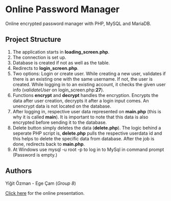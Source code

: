 # Online Password Manager

Online encrypted password manager with PHP, MySQL and MariaDB.


## Project Structure

1. The application starts in **loading_screen.php**.
2. The connection is set up.
3. Database is created if not as well as the table.
4. Redirects to **login_screen.php**.
5. Two options: Login or create user. While creating a new user, validates if there is an existing one with the same username. If not, the user is created. While logging in to an existing account, it checks the given user info (*validateUser* on login_screen.php:**27**).
6. Functions **encrypt** and **decrypt** handles the encryption. Encrypts the data after user creation, decrypts it after a login input comes. An unencrypt data is not located on the database.
7. After logging in, respective user data represented on **main.php** (this is why it is called **main**). It is important to note that this data is also encrypted before sending it to the database.
8. Delete button simply deletes the data (**delete.php**). The logic behind a seperate PHP script is, **delete.php** pulls the respective userdata id and this helps to delete the specific data from database. After the job is done, redirects back to **main.php**.
9. At Windows use mysql -u root -p to log in to MySql in command prompt (Password is empty.)

## Authors

Yiğit Özman - Ege Çam (*Group 8*)

[Click here](https://www.canva.com/design/DAFkUNJWtUw/dslSB90JFlmaSHYCLyx4nQ/edit?utm_content=DAFkUNJWtUw&utm_campaign=designshare&utm_medium=link2&utm_source=sharebutton) for the online presentation.